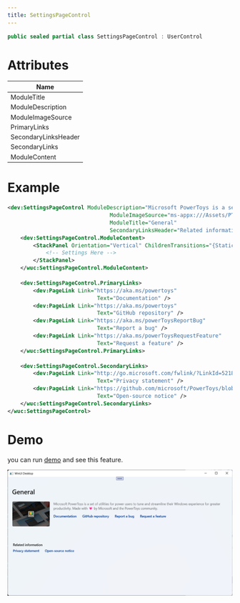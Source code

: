 ```yaml
---
title: SettingsPageControl
---
```


```cs
public sealed partial class SettingsPageControl : UserControl
```

# Attributes

| Name |
|-|
|ModuleTitle|
|ModuleDescription|
|ModuleImageSource|
|PrimaryLinks|
|SecondaryLinksHeader|
|SecondaryLinks|
|ModuleContent|

# Example

```xml
<dev:SettingsPageControl ModuleDescription="Microsoft PowerToys is a set of utilities for power users to tune and streamline their Windows experience for greater productivity. Made with 💗 by Microsoft and the PowerToys community."
                                ModuleImageSource="ms-appx:///Assets/PT.png"
                                ModuleTitle="General"
                                SecondaryLinksHeader="Related information">
    <dev:SettingsPageControl.ModuleContent>
        <StackPanel Orientation="Vertical" ChildrenTransitions="{StaticResource SettingsCardsAnimations}">
            <!-- Settings Here -->
        </StackPanel>
    </wuc:SettingsPageControl.ModuleContent>

    <dev:SettingsPageControl.PrimaryLinks>
        <dev:PageLink Link="https://aka.ms/powertoys"
                            Text="Documentation" />
        <dev:PageLink Link="https://aka.ms/powertoys"
                            Text="GitHub repository" />
        <dev:PageLink Link="https://aka.ms/powerToysReportBug"
                            Text="Report a bug" />
        <dev:PageLink Link="https://aka.ms/powerToysRequestFeature"
                            Text="Request a feature" />
    </wuc:SettingsPageControl.PrimaryLinks>

    <dev:SettingsPageControl.SecondaryLinks>
        <dev:PageLink Link="http://go.microsoft.com/fwlink/?LinkId=521839"
                            Text="Privacy statement" />
        <dev:PageLink Link="https://github.com/microsoft/PowerToys/blob/master/NOTICE.md"
                            Text="Open-source notice" />
    </wuc:SettingsPageControl.SecondaryLinks>
</wuc:SettingsPageControl>
```

# Demo
you can run [demo](https://github.com/Ghost1372/DevWinUI) and see this feature.

![DevWinUI](https://raw.githubusercontent.com/ghost1372/Resources/main/SettingsUI/Samples/SettingsPageControl.png)
